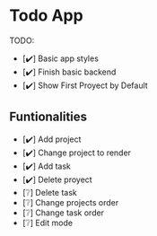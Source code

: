 # Todo App

TODO:

- [✔️] Basic app styles
- [✔️] Finish basic backend
- [✔️] Show First Proyect by Default

## Funtionalities

- [✔️] Add project
- [✔️] Change project to render
- [✔️] Add task
- [✔️] Delete proyect
- [❔] Delete task
- [❔] Change projects order
- [❔] Change task order
- [❔] Edit mode
